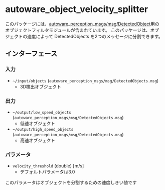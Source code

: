 # autoware_object_velocity_splitter

このパッケージには、[autoware_perception_msgs/msg/DetectedObject](https://github.com/autowarefoundation/autoware_msgs/tree/main/autoware_perception_msgs/msg/DetectedObject.idl)用のオブジェクトフィルタモジュールが含まれています。
このパッケージは、オブジェクトの速度によって DetectedObjects を2つのメッセージに分割できます。

## インターフェース

### 入力

- `~/input/objects` (`autoware_perception_msgs/msg/DetectedObjects.msg`)
  - 3D検出オブジェクト

### 出力

- `~/output/low_speed_objects` (`autoware_perception_msgs/msg/DetectedObjects.msg`)
  - 低速オブジェクト
- `~/output/high_speed_objects` (`autoware_perception_msgs/msg/DetectedObjects.msg`)
  - 高速オブジェクト

### パラメータ

- `velocity_threshold` (double) [m/s]
  - デフォルトパラメータは3.0

このパラメータはオブジェクトを分割するための速度しきい値です

